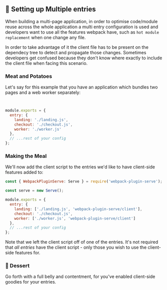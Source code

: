 ## 🍲 Setting up Multiple entries

When building a multi-page application, in order to optimise code/module reuse across the whole application a multi entry configuration is used and developers want to use all the features webpack have, such as `hot module replacement` when one change any file. 

In order to take advantage of it the client file has to be present on the dependecy tree to detect and propagate those changes. Sometimes developers get confused because they don't know where exactly to include the client file when facing this scenario.

### Meat and Potatoes

Let's say for this example that you have an application which bundles two pages and a web worker separately:

```js


module.exports = {
  entry: {
    landing: './landing.js',
    checkout: './checkout.js',
    worker: './worker.js'
  },
  // ...rest of your config
};
```

### Making the Meal

We'll now add the client script to the entries we'd like to have client-side features added to:

```js
const { WebpackPluginServe: Serve } = require('webpack-plugin-serve');

const serve = new Serve();

module.exports = {
  entry: {
    landing: ['./landing.js', 'webpack-plugin-serve/client'],
    checkout: './checkout.js',
    worker: ['./worker.js', 'webpack-plugin-serve/client']
  },
  // ...rest of your config
};
```

Note that we left the client script off of one of the entries. It's not required that _all entries_ have the client script - only those you wish to use the client-side features for.


### 🍰 Dessert

Go forth with a full belly and contentment, for you've enabled client-side goodies for your entries.
